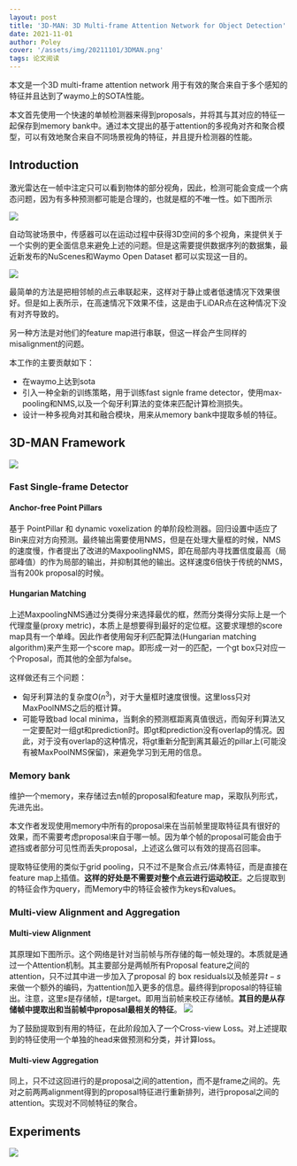 ```yaml
---
layout: post
title: '3D-MAN: 3D Multi-frame Attention Network for Object Detection'
date: 2021-11-01
author: Poley
cover: '/assets/img/20211101/3DMAN.png'
tags: 论文阅读
---
```


本文是一个3D multi-frame attention network 用于有效的聚合来自于多个感知的特征并且达到了waymo上的SOTA性能。


本文首先使用一个快速的单帧检测器来得到proposals，并将其与其对应的特征一起保存到memory bank中。通过本文提出的基于attention的多视角对齐和聚合模型，可以有效地聚合来自不同场景视角的特征，并且提升检测器的性能。


## Introduction

激光雷达在一帧中注定只可以看到物体的部分视角，因此，检测可能会变成一个病态问题，因为有多种预测都可能是合理的，也就是框的不唯一性。如下图所示

![](/assets/img/20211101/3DMANF1.png)

自动驾驶场景中，传感器可以在运动过程中获得3D空间的多个视角，来提供关于一个实例的更全面信息来避免上述的问题。但是这需要提供数据序列的数据集，最近新发布的NuScenes和Waymo Open Dataset 都可以实现这一目的。

![](/assets/img/20211101/3DMANT2.png)

最简单的方法是把相邻帧的点云串联起来，这样对于静止或者低速情况下效果很好。但是如上表所示，在高速情况下效果不佳，这是由于LiDAR点在这种情况下没有对齐导致的。

另一种方法是对他们的feature map进行串联，但这一样会产生同样的misalignment的问题。

本工作的主要贡献如下：

+ 在waymo上达到sota
+ 引入一种全新的训练策略，用于训练fast signle frame detector，使用max-pooling和NMS,以及一个匈牙利算法的变体来匹配计算检测损失。
+ 设计一种多视角对其和融合模块，用来从memory bank中提取多帧的特征。


## 3D-MAN Framework
![](/assets/img/20211101/3DMANF2.png)

### Fast Single-frame Detector

#### Anchor-free Point Pillars
基于 PointPillar 和 dynamic voxelization 的单阶段检测器。回归设置中适应了Bin来应对方向预测。最终输出需要使用NMS，但是在处理大量框的时候，NMS的速度慢，作者提出了改进的MaxpoolingNMS，即在局部内寻找置信度最高（局部峰值）的作为局部的输出，并抑制其他的输出。这样速度6倍快于传统的NMS，当有200k proposal的时候。

#### Hungarian Matching
上述MaxpoolingNMS通过分类得分来选择最优的框，然而分类得分实际上是一个代理度量(proxy metric)，本质上是想要得到最好的定位框。这要求理想的score map具有一个单峰。因此作者使用匈牙利匹配算法(Hungarian matching algorithm)来产生郑一个score map。即形成一对一的匹配，一个gt box只对应一个Proposal，而其他的全部为false。

这样做还有三个问题：

+ 匈牙利算法的复杂度$O(n^3)$，对于大量框时速度很慢。这里loss只对MaxPoolNMS之后的框计算。
+ 可能导致bad local minima，当剩余的预测框距离真值很远，而匈牙利算法又一定要配对一组gt和prediction时。即gt和prediction没有overlap的情况。因此，对于没有overlap的这种情况，将gt重新分配到离其最近的pillar上(可能没有被MaxPoolNMS保留)，来避免学习到无用的信息。

### Memory bank

维护一个memory，来存储过去n帧的proposal和feature map，采取队列形式，先进先出。

本文作者发现使用memory中所有的proposal来在当前帧里提取特征具有很好的效果，而不需要考虑proposal来自于哪一帧。因为单个帧的proposal可能会由于遮挡或者部分可见性而丢失proposal，上述这么做可以有效的提高召回率。

提取特征使用的类似于grid pooling，只不过不是聚合点云/体素特征，而是直接在feature map上插值。**这样的好处是不需要对整个点云进行运动校正**。之后提取到的特征会作为query，而Memory中的特征会被作为keys和values。

### Multi-view Alignment and Aggregation

#### Multi-view Alignment
其原理如下图所示。这个网络是针对当前帧与所存储的每一帧处理的。本质就是通过一个Attention机制。其主要部分是两帧所有Proposal feature之间的attention，只不过其中进一步加入了proposal 的 box residuals以及帧差异$t-s$来做一个额外的编码，为attention加入更多的信息。最终得到proposal的特征输出。注意，这里$s$是存储帧，$t$是target。即用当前帧来校正存储帧。**其目的是从存储帧中提取出和当前帧中proposal最相关的特征**。
![](/assets/img/20211101/3DMANF4.png)

为了鼓励提取到有用的特征，在此阶段加入了一个Cross-view Loss。对上述提取到的特征使用一个单独的head来做预测和分类，并计算loss。

#### Multi-view Aggregation

同上，只不过这回进行的是proposal之间的attention，而不是frame之间的。先对之前两两alignment得到的proposal特征进行重新排列，进行proposal之间的attention。实现对不同帧特征的聚合。

## Experiments

![](/assets/img/20211101/3DMANT3.png)